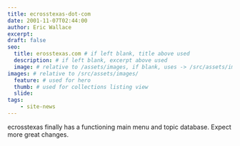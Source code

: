 ```yaml
---
title: ecrosstexas-dot-com
date: 2001-11-07T02:44:00
author: Eric Wallace
excerpt:
draft: false
seo:
  title: erosstexas.com # if left blank, title above used
  description: # if left blank, excerpt above used
  image: # relative to /assets/images, if blank, uses -> /src/assets/images/meta/default.png
images: # relative to /src/assets/images/
  feature: # used for hero
  thumb: # used for collections listing view
  slide:
tags:
    - site-news
---
```


ecrosstexas finally has a functioning main menu and topic database. Expect more great changes.